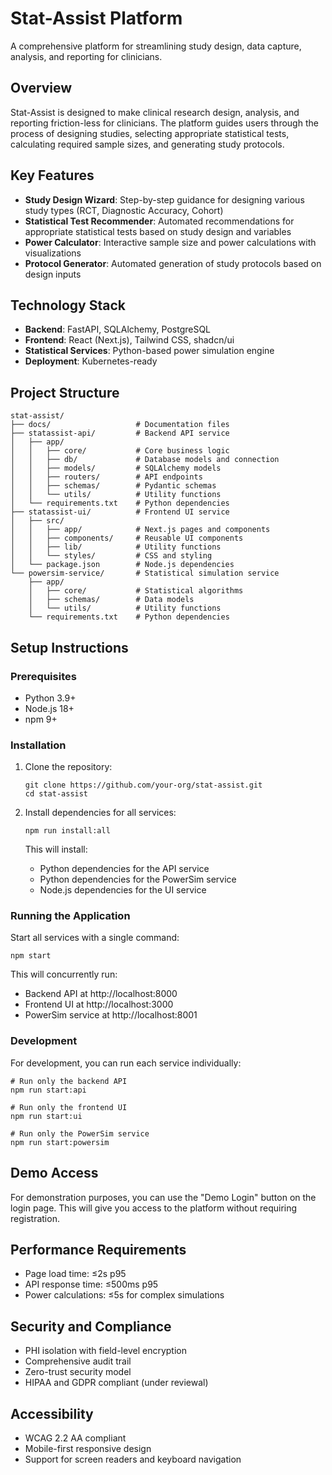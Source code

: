 # Stat-Assist Platform

A comprehensive platform for streamlining study design, data capture, analysis, and reporting for clinicians.

## Overview

Stat-Assist is designed to make clinical research design, analysis, and reporting friction-less for clinicians. The platform guides users through the process of designing studies, selecting appropriate statistical tests, calculating required sample sizes, and generating study protocols.

## Key Features

- **Study Design Wizard**: Step-by-step guidance for designing various study types (RCT, Diagnostic Accuracy, Cohort)
- **Statistical Test Recommender**: Automated recommendations for appropriate statistical tests based on study design and variables
- **Power Calculator**: Interactive sample size and power calculations with visualizations
- **Protocol Generator**: Automated generation of study protocols based on design inputs

## Technology Stack

- **Backend**: FastAPI, SQLAlchemy, PostgreSQL
- **Frontend**: React (Next.js), Tailwind CSS, shadcn/ui
- **Statistical Services**: Python-based power simulation engine
- **Deployment**: Kubernetes-ready

## Project Structure

```
stat-assist/
├── docs/                   # Documentation files
├── statassist-api/         # Backend API service
│   ├── app/
│   │   ├── core/           # Core business logic
│   │   ├── db/             # Database models and connection
│   │   ├── models/         # SQLAlchemy models
│   │   ├── routers/        # API endpoints
│   │   ├── schemas/        # Pydantic schemas
│   │   └── utils/          # Utility functions
│   └── requirements.txt    # Python dependencies
├── statassist-ui/          # Frontend UI service
│   ├── src/
│   │   ├── app/            # Next.js pages and components
│   │   ├── components/     # Reusable UI components
│   │   ├── lib/            # Utility functions
│   │   └── styles/         # CSS and styling
│   └── package.json        # Node.js dependencies
└── powersim-service/       # Statistical simulation service
    ├── app/
    │   ├── core/           # Statistical algorithms
    │   ├── schemas/        # Data models
    │   └── utils/          # Utility functions
    └── requirements.txt    # Python dependencies
```

## Setup Instructions

### Prerequisites

- Python 3.9+
- Node.js 18+
- npm 9+

### Installation

1. Clone the repository:
   ```
   git clone https://github.com/your-org/stat-assist.git
   cd stat-assist
   ```

2. Install dependencies for all services:
   ```
   npm run install:all
   ```

   This will install:
   - Python dependencies for the API service
   - Python dependencies for the PowerSim service
   - Node.js dependencies for the UI service

### Running the Application

Start all services with a single command:

```
npm start
```

This will concurrently run:
- Backend API at http://localhost:8000
- Frontend UI at http://localhost:3000
- PowerSim service at http://localhost:8001

### Development

For development, you can run each service individually:

```
# Run only the backend API
npm run start:api

# Run only the frontend UI
npm run start:ui

# Run only the PowerSim service
npm run start:powersim
```

## Demo Access

For demonstration purposes, you can use the "Demo Login" button on the login page. This will give you access to the platform without requiring registration.

## Performance Requirements

- Page load time: ≤2s p95
- API response time: ≤500ms p95
- Power calculations: ≤5s for complex simulations

## Security and Compliance

- PHI isolation with field-level encryption
- Comprehensive audit trail
- Zero-trust security model
- HIPAA and GDPR compliant (under reviewal)

## Accessibility

- WCAG 2.2 AA compliant
- Mobile-first responsive design
- Support for screen readers and keyboard navigation
